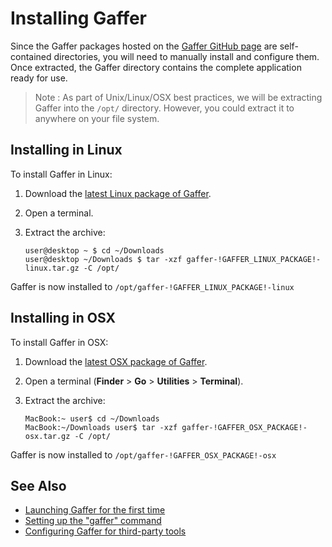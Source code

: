 # Installing Gaffer #

Since the Gaffer packages hosted on the [Gaffer GitHub page](https://github.com/gafferhq/gaffer) are self-contained directories, you will need to manually install and configure them. Once extracted, the Gaffer directory contains the complete application ready for use.

> Note :
> As part of Unix/Linux/OSX best practices, we will be extracting Gaffer into the `/opt/` directory. However, you could extract it to anywhere on your file system.

## Installing in Linux ##

To install Gaffer in Linux:

1. Download the [latest Linux package of Gaffer](https://github.com/GafferHQ/gaffer/releases/download/!GAFFER_LINUX_PACKAGE!/gaffer-!GAFFER_LINUX_PACKAGE!-linux.tar.gz).

2. Open a terminal.

3. Extract the archive:
    ```shell
    user@desktop ~ $ cd ~/Downloads
    user@desktop ~/Downloads $ tar -xzf gaffer-!GAFFER_LINUX_PACKAGE!-linux.tar.gz -C /opt/
    ```

Gaffer is now installed to `/opt/gaffer-!GAFFER_LINUX_PACKAGE!-linux`


## Installing in OSX ##

To install Gaffer in OSX:

1. Download the [latest OSX package of Gaffer](https://github.com/GafferHQ/gaffer/releases/download/!GAFFER_OSX_PACKAGE!/gaffer-!GAFFER_OSX_PACKAGE!-osx.tar.gz).

2. Open a terminal (**Finder** > **Go** > **Utilities** > **Terminal**).

3. Extract the archive:
    ```shell
    MacBook:~ user$ cd ~/Downloads
    MacBook:~/Downloads user$ tar -xzf gaffer-!GAFFER_OSX_PACKAGE!-osx.tar.gz -C /opt/
    ```

Gaffer is now installed to `/opt/gaffer-!GAFFER_OSX_PACKAGE!-osx`


## See Also ##

* [Launching Gaffer for the first time](../LaunchingGafferFirstTime/LaunchingGafferFirstTime.md)
* [Setting up the "gaffer" command](../SettingUpGafferCommand/SettingUpGafferCommand.md)
* [Configuring Gaffer for third-party tools](../ConfiguringGafferForThirdPartyTools/ConfiguringGafferForThirdPartyTools.md)
